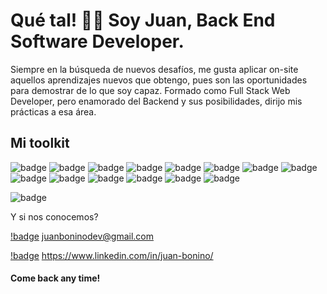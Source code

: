 # Qué tal! 👋🏽  Soy Juan, Back End Software Developer.

Siempre en la búsqueda de nuevos desafíos, me gusta aplicar on-site aquellos aprendizajes nuevos que obtengo, pues son las oportunidades para demostrar de lo que soy capaz. Formado como Full Stack Web Developer, pero enamorado del Backend y sus posibilidades, dirijo mis prácticas a esa área.



## Mi toolkit 
![badge](https://img.shields.io/badge/JavaScript-F7DF1E?style=for-the-badge&logo=javascript&logoColor=black)
![badge](https://img.shields.io/badge/Java-ED8B00?style=for-the-badge&logo=java&logoColor=white)
![badge](https://camo.githubusercontent.com/6cf9abe9d706421df40ff4feff208a5728df2b77f9eb21f24d09df00a0d69203/68747470733a2f2f696d672e736869656c64732e696f2f62616467652f547970655363726970742d3030374143433f7374796c653d666f722d7468652d6261646765266c6f676f3d74797065736372697074266c6f676f436f6c6f723d7768697465
)
![badge](https://img.shields.io/badge/Node.js-43853D?style=for-the-badge&logo=node.js&logoColor=white)
![badge](https://img.shields.io/badge/Express.js-404D59?style=for-the-badge)
![badge](https://img.shields.io/badge/sequelize-323330?style=for-the-badge&logo=sequelize&logoColor=blue)
![badge](https://img.shields.io/badge/PostgreSQL-316192?style=for-the-badge&logo=postgresql&logoColor=white)
![badge](https://img.shields.io/badge/MySQL-005C84?style=for-the-badge&logo=mysql&logoColor=white)
![badge](https://camo.githubusercontent.com/72e92f69f36703548704a9eeda2a9889c2756b5e08f01a9aec6e658c148d014e/68747470733a2f2f696d672e736869656c64732e696f2f62616467652f4d6f6e676f44422d3445413934423f7374796c653d666f722d7468652d6261646765266c6f676f3d6d6f6e676f6462266c6f676f436f6c6f723d7768697465)
![badge](https://img.shields.io/badge/Jest-323330?style=for-the-badge&logo=Jest&logoColor=white)
![badge](https://img.shields.io/badge/HTML5-E34F26?style=for-the-badge&logo=html5&logoColor=white)
![badge](https://img.shields.io/badge/CSS3-1572B6?style=for-the-badge&logo=css3&logoColor=white)
![badge](https://img.shields.io/badge/React-20232A?style=for-the-badge&logo=react&logoColor=61DAFB)
![badge](https://img.shields.io/badge/Redux-593D88?style=for-the-badge&logo=redux&logoColor=white)
  
![badge](https://img.shields.io/badge/Heroku-430098?style=for-the-badge&logo=heroku&logoColor=white)



Y si nos conocemos?

[!badge](https://img.shields.io/badge/Gmail-D14836?style=for-the-badge&logo=gmail&logoColor=white) 
juanboninodev@gmail.com

[!badge](https://img.shields.io/badge/Java-ED8B00?style=for-the-badge&logo=java&logoColor=white) 
https://www.linkedin.com/in/juan-bonino/


#### Come back any time!
